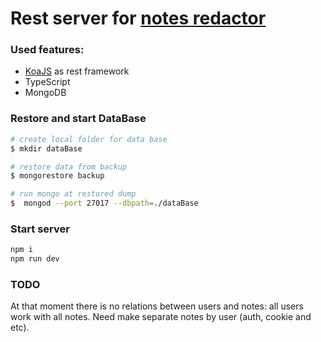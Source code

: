 # Rest server for [notes redactor](https://github.com/Burize/notes-redactor) 

### Used features:
 * [KoaJS](https://github.com/koajs/koa) as rest framework
 * TypeScript
 * MongoDB

### Restore and start DataBase

```bash
# create local folder for data base 
$ mkdir dataBase

# restore data from backup
$ mongorestore backup

# run mongo at restored dump
$  mongod --port 27017 --dbpath=./dataBase
```

### Start server

```bash
npm i
npm run dev
```


### TODO

At that moment there is no relations between users and notes: all users work with all notes. Need make separate notes by user (auth, cookie and etc). 

